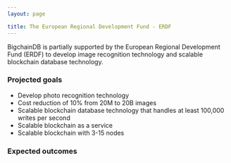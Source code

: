 ```yaml
---
layout: page

title: The European Regional Development Fund - ERDF
---
```


BigchainDB is partially supported by the European Regional Development Fund (ERDF) to develop image recognition technology and scalable blockchain database technology.

### Projected goals

- Develop photo recognition technology
- Cost reduction of 10% from 20M to 20B images
- Scalable blockchain database technology that handles at least 100,000 writes per second
- Scalable blockchain as a service
- Scalable blockchain with 3-15 nodes

### Expected outcomes
